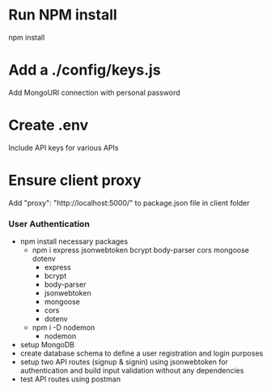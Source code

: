# Run NPM install
npm install

# Add a ./config/keys.js
Add MongoURI connection with personal password

# Create .env 
Include API keys for various APIs

# Ensure client proxy
Add "proxy": "http://localhost:5000/" to package.json file in client folder

### User Authentication
- npm install necessary packages
    - npm i express jsonwebtoken bcrypt body-parser cors mongoose dotenv
        - express
        - bcrypt
        - body-parser
        - jsonwebtoken
        - mongoose
        - cors
        - dotenv
    - npm i -D nodemon
        - nodemon
- setup MongoDB
- create database schema to define a user registration and login purposes
- setup two API routes (signup & signin) using jsonwebtoken for authentication and build input validation without any dependencies
- test API routes using postman

